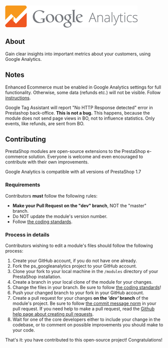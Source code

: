 ![alt tag](views/img/ga_logo.png)

## About

Gain clear insights into important metrics about your customers, using Google Analytics.

## Notes

Enhanced Ecommerce must be enabled in Google Analytics settings for full functionality. Otherwise, some data (refunds etc.) will not be visible. Follow [instructions][4].

Google Tag Assistant will report "No HTTP Response detected" error in Prestashop back-office. **This is not a bug.** This happens, because the module does not send page views in BO, not to influence statistics. Only events, like refunds, are sent from BO.

## Contributing

PrestaShop modules are open-source extensions to the PrestaShop e-commerce solution. Everyone is welcome and even encouraged to contribute with their own improvements.

Google Analytics is compatible with all versions of PrestaShop 1.7

### Requirements

Contributors **must** follow the following rules:

* **Make your Pull Request on the "dev" branch**, NOT the "master" branch.
* Do NOT update the module's version number.
* Follow [the coding standards][1].

### Process in details

Contributors wishing to edit a module's files should follow the following process:

1. Create your GitHub account, if you do not have one already.
2. Fork the ps_googleanalytics project to your GitHub account.
3. Clone your fork to your local machine in the ```/modules``` directory of your PrestaShop installation.
4. Create a branch in your local clone of the module for your changes.
5. Change the files in your branch. Be sure to follow [the coding standards][1]!
6. Push your changed branch to your fork in your GitHub account.
7. Create a pull request for your changes **on the _'dev'_ branch** of the module's project. Be sure to follow [the commit message norm][2] in your pull request. If you need help to make a pull request, read the [Github help page about creating pull requests][3].
8. Wait for one of the core developers either to include your change in the codebase, or to comment on possible improvements you should make to your code.

That's it: you have contributed to this open-source project! Congratulations!

[1]: http://doc.prestashop.com/display/PS16/Coding+Standards
[2]: http://doc.prestashop.com/display/PS16/How+to+write+a+commit+message
[3]: https://help.github.com/articles/using-pull-requests
[4]: https://support.google.com/analytics/answer/6032539

